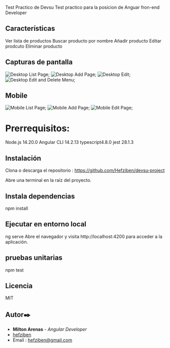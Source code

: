
Test Practico de Devsu
Test practico para la posicion de Anguar fron-end Developer

## Características

 Ver lista de productos
 Buscar producto por nombre
 Añadir producto
 Editar prodcuto
 Eliminar producto

 ## Capturas de pantalla

 ![Desktop List Page](/docs/test/desktop/desktop-lista.png);
![Desktop Add Page](/docs/test/desktop/desktop-add.PNG);
![Desktop Edit](/docs/test/desktop/desktop-edit.PNG);
![Desktop Edit and Delete Menu](/docs/test/desktop/desktop-lista-menu.PNG);


## Mobile
![Mobile List Page](/docs/test/mobile/mobile-list.PNG);
![Mobile Add Page](/docs/test/mobile/mobile-add.PNG);
![Mobile Edit Page](/docs/test/mobile/mobile-edit-view.PNG);
 
# Prerrequisitos:
Node.js  14.20.0
Angular CLI 14.2.13
typescript4.8.0
jest 28.1.3

## Instalación

Clona o descarga el repositorio : https://github.com/Hefziben/devsu-project

Abre una terminal en la raíz del proyecto.

## Instala dependencias
npm install

## Ejecutar en entorno local

ng serve
Abre el navegador y visita http://localhost:4200 para acceder a la aplicación.

## pruebas unitarias
npm test

## Licencia
MIT

## Autor✒️

- **Milton Arenas** - _Angular Developer_
- [hefziben](https://github.com/hefziben)
- Email : hefziben@gmail.com


